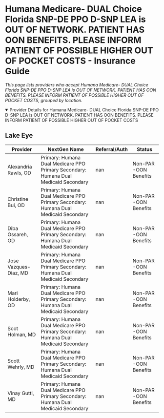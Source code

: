 # Humana Medicare- DUAL Choice Florida SNP-DE PPO D-SNP LEA is OUT OF NETWORK. PATIENT HAS OON BENEFITS. PLEASE INFORM PATIENT OF POSSIBLE HIGHER OUT OF POCKET COSTS - Insurance Guide

*This page lists providers who accept Humana Medicare- DUAL Choice Florida SNP-DE PPO D-SNP LEA is OUT OF NETWORK. PATIENT HAS OON BENEFITS. PLEASE INFORM PATIENT OF POSSIBLE HIGHER OUT OF POCKET COSTS, grouped by location.*

<details open><summary>Provider Details for Humana Medicare- DUAL Choice Florida SNP-DE PPO D-SNP LEA is OUT OF NETWORK. PATIENT HAS OON BENEFITS. PLEASE INFORM PATIENT OF POSSIBLE HIGHER OUT OF POCKET COSTS</summary>

## Lake Eye 

| Provider | NextGen Name | Referral/Auth | Status |
|----------|-------------|--------------|--------|
| Alexandria Rawls, OD | Primary: Humana Dual Medicare PPO Primary                                                 Secondary: Humana Dual Medicaid Secondary | nan | Non-PAR -OON Benefits |
| Christine Bui, OD | Primary: Humana Dual Medicare PPO Primary                                                 Secondary: Humana Dual Medicaid Secondary | nan | Non-PAR -OON Benefits |
| Diba Ossareh, OD | Primary: Humana Dual Medicare PPO Primary                                                 Secondary: Humana Dual Medicaid Secondary | nan | Non-PAR -OON Benefits |
| Jose Vazques-Diaz, MD | Primary: Humana Dual Medicare PPO Primary                                                 Secondary: Humana Dual Medicaid Secondary | nan | Non-PAR -OON Benefits |
| Mari Holderby, OD | Primary: Humana Dual Medicare PPO Primary                                                 Secondary: Humana Dual Medicaid Secondary | nan | Non-PAR -OON Benefits |
| Scot Holman, MD | Primary: Humana Dual Medicare PPO Primary                                                 Secondary: Humana Dual Medicaid Secondary | nan | Non-PAR -OON Benefits |
| Scott Wehrly, MD | Primary: Humana Dual Medicare PPO Primary                                                 Secondary: Humana Dual Medicaid Secondary | nan | Non-PAR -OON Benefits |
| Vinay Gutti, MD | Primary: Humana Dual Medicare PPO Primary                                                 Secondary: Humana Dual Medicaid Secondary | nan | Non-PAR -OON Benefits |

</details>

